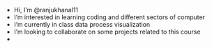 - Hi, I’m @ranjukhanal11
- I’m interested in learning coding and different sectors of computer
- I’m currently in class data process visualization
- I’m looking to collaborate on some projects related to this course
-

<!---
ranjukhanal11/ranjukhanal11 is a ✨ special ✨ repository because its `README.md` (this file) appears on your GitHub profile.
You can click the Preview link to take a look at your changes.
--->
